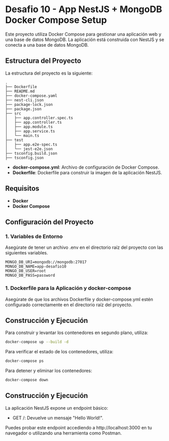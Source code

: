 
# Desafio 10 - App NestJS + MongoDB Docker Compose Setup
Este proyecto utiliza Docker Compose para gestionar una aplicación web y una base de datos MongoDB. La aplicación está construida con NestJS y se conecta a una base de datos MongoDB.


## Estructura del Proyecto

La estructura del proyecto es la siguiente:

```plaintext
.
├── Dockerfile
├── README.md
├── docker-compose.yaml
├── nest-cli.json
├── package-lock.json
├── package.json
├── src
│   ├── app.controller.spec.ts
│   ├── app.controller.ts
│   ├── app.module.ts
│   ├── app.service.ts
│   └── main.ts
├── test
│   ├── app.e2e-spec.ts
│   └── jest-e2e.json
├── tsconfig.build.json
├── tsconfig.json
```
- **docker-compose.yml**: Archivo de configuración de Docker Compose.
- **Dockerfile**: Dockerfile para construir la imagen de la aplicación NestJS.

## Requisitos

- **Docker**
- **Docker Compose**

## Configuración del Proyecto

### 1. Variables de Entorno
Asegúrate de tener un archivo .env en el directorio raíz del proyecto con las siguientes variables.
```plaintext
MONGO_DB_URI=mongodb://mongodb:27017
MONGO_DB_NAME=app-desafio10
MONGO_DB_USER=root
MONGO_DB_PASS=password
```

### 1. Dockerfile para la Aplicación y docker-compose

Asegúrate de que los archivos Dockerfile y docker-compose.yml estén configurado correctamente en el directorio raíz del proyecto. 

## Construcción y Ejecución

Para construir y levantar los contenedores en segundo plano, utiliza:
```bash
docker-compose up --build -d
```

Para verificar el estado de los contenedores, utiliza:

```bash
docker-compose ps
```
Para detener y eliminar los contenedores:
```bash
docker-compose down
```


## Construcción y Ejecución
La aplicación NestJS expone un endpoint básico:

- GET /: Devuelve un mensaje "Hello World!".

Puedes probar este endpoint accediendo a http://localhost:3000 en tu navegador o utilizando una herramienta como Postman.
